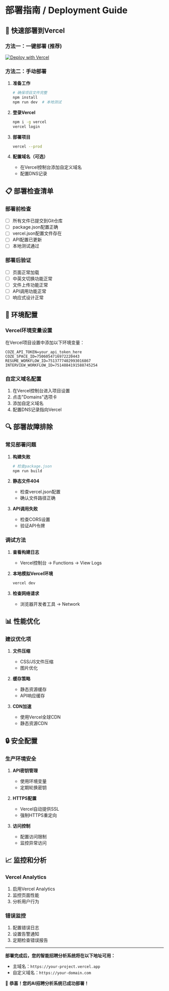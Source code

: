 # 部署指南 / Deployment Guide

## 🚀 快速部署到Vercel

### 方法一：一键部署 (推荐)

[![Deploy with Vercel](https://vercel.com/button)](https://vercel.com/new/clone?repository-url=https://github.com/vientwu/ai-hr-analysis-platform)

### 方法二：手动部署

1. **准备工作**
   ```bash
   # 确保项目文件完整
   npm install
   npm run dev  # 本地测试
   ```

2. **登录Vercel**
   ```bash
   npm i -g vercel
   vercel login
   ```

3. **部署项目**
   ```bash
   vercel --prod
   ```

4. **配置域名（可选）**
   - 在Vercel控制台添加自定义域名
   - 配置DNS记录

## 📋 部署检查清单

### 部署前检查
- [ ] 所有文件已提交到Git仓库
- [ ] package.json配置正确
- [ ] vercel.json配置文件存在
- [ ] API配置已更新
- [ ] 本地测试通过

### 部署后验证
- [ ] 页面正常加载
- [ ] 中英文切换功能正常
- [ ] 文件上传功能正常
- [ ] API调用功能正常
- [ ] 响应式设计正常

## 🔧 环境配置

### Vercel环境变量设置

在Vercel项目设置中添加以下环境变量：

```
COZE_API_TOKEN=your_api_token_here
COZE_SPACE_ID=7506054716972220443
RESUME_WORKFLOW_ID=7513777402993016867
INTERVIEW_WORKFLOW_ID=7514884191588745254
```

### 自定义域名配置

1. 在Vercel控制台进入项目设置
2. 点击"Domains"选项卡
3. 添加自定义域名
4. 配置DNS记录指向Vercel

## 🔍 部署故障排除

### 常见部署问题

1. **构建失败**
   ```bash
   # 检查package.json
   npm run build
   ```

2. **静态文件404**
   - 检查vercel.json配置
   - 确认文件路径正确

3. **API调用失败**
   - 检查CORS设置
   - 验证API令牌

### 调试方法

1. **查看构建日志**
   - Vercel控制台 → Functions → View Logs

2. **本地模拟Vercel环境**
   ```bash
   vercel dev
   ```

3. **检查网络请求**
   - 浏览器开发者工具 → Network

## 📊 性能优化

### 建议优化项

1. **文件压缩**
   - CSS/JS文件压缩
   - 图片优化

2. **缓存策略**
   - 静态资源缓存
   - API响应缓存

3. **CDN加速**
   - 使用Vercel全球CDN
   - 静态资源CDN

## 🔒 安全配置

### 生产环境安全

1. **API密钥管理**
   - 使用环境变量
   - 定期轮换密钥

2. **HTTPS配置**
   - Vercel自动提供SSL
   - 强制HTTPS重定向

3. **访问控制**
   - 配置访问限制
   - 监控异常访问

## 📈 监控和分析

### Vercel Analytics

1. 启用Vercel Analytics
2. 监控页面性能
3. 分析用户行为

### 错误监控

1. 配置错误日志
2. 设置告警通知
3. 定期检查错误报告

---

**部署完成后，您的智能招聘分析系统将在以下地址可用：**
- 主域名：`https://your-project.vercel.app`
- 自定义域名：`https://your-domain.com`

🎉 **恭喜！您的AI招聘分析系统已成功部署！**